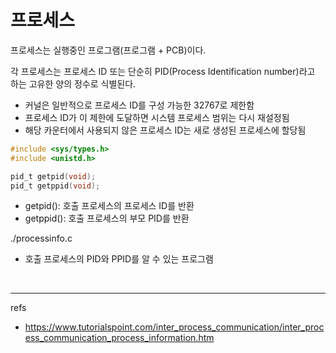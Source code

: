 # 프로세스
프로세스는 실행중인 프로그램(프로그램 + PCB)이다.

각 프로세스는 프로세스 ID 또는 단순히 PID(Process Identification number)라고 하는 고유한 양의 정수로 식별된다. 
- 커널은 일반적으로 프로세스 ID를 구성 가능한 32767로 제한함 
- 프로세스 ID가 이 제한에 도달하면 시스템 프로세스 범위는 다시 재설정됨
- 해당 카운터에서 사용되지 않은 프로세스 ID는 새로 생성된 프로세스에 할당됨

```c
#include <sys/types.h>
#include <unistd.h>

pid_t getpid(void);
pid_t getppid(void);
```
- getpid(): 호출 프로세스의 프로세스 ID를 반환
- getppid(): 호출 프로세스의 부모 PID를 반환


./processinfo.c
- 호출 프로세스의 PID와 PPID를 알 수 있는 프로그램

<br>

---
refs 
- https://www.tutorialspoint.com/inter_process_communication/inter_process_communication_process_information.htm